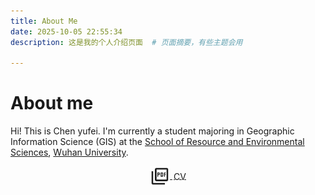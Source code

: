 ```yaml
---
title: About Me
date: 2025-10-05 22:55:34
description: 这是我的个人介绍页面  # 页面摘要，有些主题会用

---
```


# About me 

Hi! This is Chen yufei. I'm currently a student majoring in Geographic Information Science (GIS) at the [School of Resource and Environmental Sciences](https://sres.whu.edu.cn/), [Wuhan University](http://en.whu.edu.cn/).



<p align="center">
    <a href="CV.pdf" download>
  		<img src="picture_as_pdf.svg" style="vertical-align: middle; width: 32px;">
    	<span style="vertical-align: middle; margin-left: 2px;">CV</span>
    </a>
</p>

